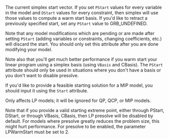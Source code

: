 The current simplex start vector. If you set `PStart` values for every variable in the model and `DStart` values for
every constraint, then simplex will use those values to compute a warm start basis. If you'd like to retract a
previously specified start, set any `PStart` value to GRB_UNDEFINED.

Note that any model modifications which are pending or are made after setting `PStart` (adding variables or constraints,
changing coefficients, etc.) will discard the start. You should only set this attribute after you are done modifying
your model.

Note also that you'll get much better performance if you warm start your linear program using a simplex basis (using
`VBasis` and CBasis). The `PStart` attribute should only be used in situations where you don't have a basis or you don't
want to disable presolve.

If you'd like to provide a feasible starting solution for a MIP model, you should input it using the `Start` attribute.

Only affects LP models; it will be ignored for QP, QCP, or MIP models.

Note that if you provide a valid starting extreme point, either through PStart, DStart, or through VBasis, CBasis, then
LP presolve will be disabled by default. For models where presolve greatly reduces the problem size, this might hurt
performance. For presolve to be enabled, the parameter LPWarmStart must be set to 2.